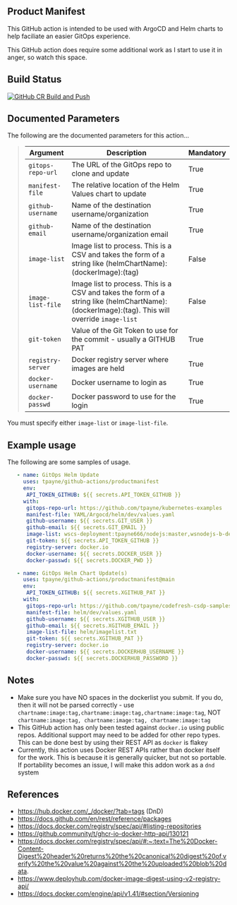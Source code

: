 Product Manifest
----------------
This GitHub action is intended to be used with ArgoCD and Helm charts to help faciliate an easier GitOps experience.

This GitHub action does require some additional work as I start to use it in anger, so watch this space.

Build Status
------------
[![GitHub CR Build and Push](https://github.com/tpayne/github-actions/actions/workflows/docker-image.yml/badge.svg?branch=main&event=push)](https://github.com/tpayne/github-actions/actions/workflows/docker-image.yml)

Documented Parameters
---------------------
The following are the documented parameters for this action...


>| Argument | Description | Mandatory |
>| -------- | ----------- | --------- | 
>| `gitops-repo-url` | The URL of the GitOps repo to clone and update | True |
>| `manifest-file` | The relative location of the Helm Values chart to update | True |
>| `github-username` | Name of the destination username/organization | True |
>| `github-email` | Name of the destination username/organization email | True |
>| `image-list` | Image list to process. This is a CSV and takes the form of a string like (helmChartName):(dockerImage):(tag) | False |
>| `image-list-file` | Image list to process. This is a CSV and takes the form of a string like (helmChartName):(dockerImage):(tag). This will override `image-list` | False |
>| `git-token` | Value of the Git Token to use for the commit - usually a GITHUB PAT | True |
>| `registry-server` | Docker registry server where images are held | True |
>| `docker-username` | Docker username to login as | True |
>| `docker-passwd` | Docker password to use for the login | True |

You must specify either `image-list` or `image-list-file`.

Example usage
-------------
The following are some samples of usage.
   
```yaml
   - name: GitOps Helm Update
     uses: tpayne/github-actions/productmanifest
     env:
      API_TOKEN_GITHUB: ${{ secrets.API_TOKEN_GITHUB }}
     with:
      gitops-repo-url: https://github.com/tpayne/kubernetes-examples
      manifest-file: YAML/Argocd/helm/dev/values.yaml
      github-username: ${{ secrets.GIT_USER }}
      github-email: ${{ secrets.GIT_EMAIL }}
      image-list: wscs-deployment:tpayne666/nodejs:master,wsnodejs-b-deployment:tpayne666/nodejs:1.0 
      git-token: ${{ secrets.API_TOKEN_GITHUB }}
      registry-server: docker.io
      docker-username: ${{ secrets.DOCKER_USER }}
      docker-passwd: ${{ secrets.DOCKER_PWD }}
```

```yaml
   - name: GitOps Helm Chart Update(s)
     uses: tpayne/github-actions/productmanifest@main
     env:
      API_TOKEN_GITHUB: ${{ secrets.XGITHUB_PAT }}
     with:
      gitops-repo-url: https://github.com/tpayne/codefresh-csdp-samples
      manifest-file: helm/dev/values.yaml
      github-username: ${{ secrets.XGITHUB_USER }}
      github-email: ${{ secrets.XGITHUB_EMAIL }}
      image-list-file: helm/imagelist.txt
      git-token: ${{ secrets.XGITHUB_PAT }}
      registry-server: docker.io
      docker-username: ${{ secrets.DOCKERHUB_USERNAME }}
      docker-passwd: ${{ secrets.DOCKERHUB_PASSWORD }}
```

Notes
-----
- Make sure you have NO spaces in the dockerlist you submit. If you do, then it will not be parsed correctly - use `chartname:image:tag,chartname:image:tag,chartname:image:tag`, NOT `chartname:image:tag, chartname:image:tag, chartname:image:tag`
- This GitHub action has only been tested against `docker.io` using public repos. Additional support may need to be added for other repo types. This can be done best by using their REST API as `docker` is flakey 
- Currently, this action uses Docker REST APIs rather than docker itself for the work. This is because it is generally quicker, but not so portable. If portability becomes an issue, I will make this addon work as a `dnd` system

References
----------
- https://hub.docker.com/_/docker/?tab=tags (DnD)
- https://docs.github.com/en/rest/reference/packages
- https://docs.docker.com/registry/spec/api/#listing-repositories
- https://github.community/t/ghcr-io-docker-http-api/130121
- https://docs.docker.com/registry/spec/api/#:~:text=The%20Docker-Content-Digest%20header%20returns%20the%20canonical%20digest%20of,verify%20the%20value%20against%20the%20uploaded%20blob%20data.
- https://www.deployhub.com/docker-image-digest-using-v2-registry-api/
- https://docs.docker.com/engine/api/v1.41/#section/Versioning
